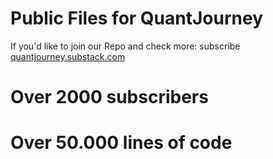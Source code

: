 # Public Files for QuantJourney

If you'd like to join our Repo and check more: subscribe [quantjourney.substack.com](https://quantjourney.substack.com)

# Over 2000 subscribers

# Over 50.000 lines of code
